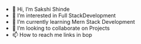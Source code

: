 - 👋 Hi, I’m Sakshi Shinde
- 👀 I’m interested in Full StackDevelopment
- 🌱 I’m currently learning Mern Stack Development
- 💞️ I’m looking to collaborate on Projects
- 📫 How to reach me links in bop

<!---
Sakshi902754252/Sakshi902754252 is a ✨ special ✨ repository because its `README.md` (this file) appears on your GitHub profile.
You can click the Preview link to take a look at your changes.
--->
